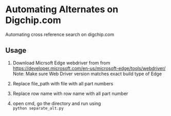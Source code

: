 # Automating Alternates on Digchip.com
Automating cross reference search on digchip.com

## Usage
1) Download Micrsoft Edge webdriver from from https://developer.microsoft.com/en-us/microsoft-edge/tools/webdriver/
Note: Make sure Web Driver version matches exact build type of Edge

2) Replace file_path with file with all part numbers

3) Replace row name with row name with all part number

4) open cmd, go the directory and run using <br>```python separate_alt.py```
